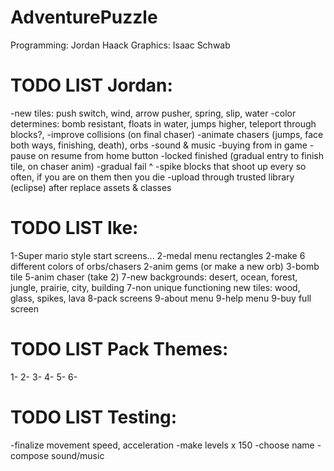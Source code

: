 AdventurePuzzle
=========
Programming: Jordan Haack
Graphics: Isaac Schwab

TODO LIST Jordan:
=========
-new tiles: push switch, wind, arrow pusher, spring, slip, water
-color determines: bomb resistant, floats in water, jumps higher, teleport through blocks?,
-improve collisions (on final chaser)
-animate chasers (jumps, face both ways, finishing, death), orbs
-sound & music
-buying from in game
-pause on resume from home button
-locked finished (gradual entry to finish tile, on chaser anim)
-gradual fail ^
-spike blocks that shoot up every so often, if you are on them then you die
-upload through trusted library (eclipse) after replace assets & classes

TODO LIST Ike:
=========
1-Super mario style start screens...
2-medal menu rectangles
2-make 6 different colors of orbs/chasers
2-anim gems (or make a new orb)
3-bomb tile
5-anim chaser (take 2)
7-new backgrounds: desert, ocean, forest, jungle, prairie, city, building
7-non unique functioning new tiles: wood, glass, spikes, lava
8-pack screens
9-about menu
9-help menu
9-buy full screen

TODO LIST Pack Themes:
=========
1-
2-
3-
4-
5-
6-

TODO LIST Testing:
=========
-finalize movement speed, acceleration
-make levels x 150
-choose name
-compose sound/music